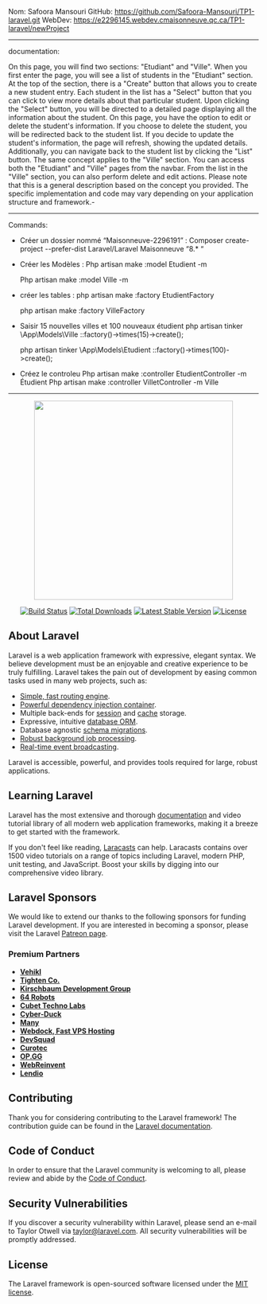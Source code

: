 
Nom: Safoora Mansouri
GitHub: https://github.com/Safoora-Mansouri/TP1-laravel.git
WebDev: https://e2296145.webdev.cmaisonneuve.qc.ca/TP1-laravel/newProject

-------------------------------------------------------------------------------------------------------------------
documentation:

On this page, you will find two sections: "Etudiant" and "Ville". When you first enter the page, you will see a list of students in the "Etudiant" section. At the top of the section, there is a "Create" button that allows you to create a new student entry. Each student in the list has a "Select" button that you can click to view more details about that particular student. Upon clicking the "Select" button, you will be directed to a detailed page displaying all the information about the student. On this page, you have the option to edit or delete the student's information. If you choose to delete the student, you will be redirected back to the student list. If you decide to update the student's information, the page will refresh, showing the updated details. Additionally, you can navigate back to the student list by clicking the "List" button. The same concept applies to the "Ville" section. You can access both the "Etudiant" and "Ville" pages from the navbar. From the list in the "Ville" section, you can also perform delete and edit actions. Please note that this is a general description based on the concept you provided. The specific implementation and code may vary depending on your application structure and framework.-

--------------------------------------------------------------------------------------------------------------------
Commands:

- Créer un dossier nommé “Maisonneuve-2296191” :
	Composer create-project  --prefer-dist Laravel/Laravel Maisonneuve “8.* “
- Créer les Modèles :
	Php artisan make :model Etudient -m

	Php artisan make :model Ville -m
- créer les tables :
	php artisan make :factory EtudientFactory

	php artisan make :factory VilleFactory
- Saisir 15 nouvelles villes et 100 nouveaux étudient
	php artisan tinker
    	\App\Models\Ville ::factory()->times(15)->create();

	php artisan tinker
	\App\Models\Etudient ::factory()->times(100)->create();
- Créez le controleu
	Php artisan make :controller EtudientController -m Étudient
        Php artisan make :controller VilletController -m Ville


----------------------------------------------------------------------------------------------------------------------

<p align="center"><a href="https://laravel.com" target="_blank"><img src="https://raw.githubusercontent.com/laravel/art/master/logo-lockup/5%20SVG/2%20CMYK/1%20Full%20Color/laravel-logolockup-cmyk-red.svg" width="400"></a></p>

<p align="center">
<a href="https://travis-ci.org/laravel/framework"><img src="https://travis-ci.org/laravel/framework.svg" alt="Build Status"></a>
<a href="https://packagist.org/packages/laravel/framework"><img src="https://img.shields.io/packagist/dt/laravel/framework" alt="Total Downloads"></a>
<a href="https://packagist.org/packages/laravel/framework"><img src="https://img.shields.io/packagist/v/laravel/framework" alt="Latest Stable Version"></a>
<a href="https://packagist.org/packages/laravel/framework"><img src="https://img.shields.io/packagist/l/laravel/framework" alt="License"></a>
</p>

## About Laravel

Laravel is a web application framework with expressive, elegant syntax. We believe development must be an enjoyable and creative experience to be truly fulfilling. Laravel takes the pain out of development by easing common tasks used in many web projects, such as:

- [Simple, fast routing engine](https://laravel.com/docs/routing).
- [Powerful dependency injection container](https://laravel.com/docs/container).
- Multiple back-ends for [session](https://laravel.com/docs/session) and [cache](https://laravel.com/docs/cache) storage.
- Expressive, intuitive [database ORM](https://laravel.com/docs/eloquent).
- Database agnostic [schema migrations](https://laravel.com/docs/migrations).
- [Robust background job processing](https://laravel.com/docs/queues).
- [Real-time event broadcasting](https://laravel.com/docs/broadcasting).

Laravel is accessible, powerful, and provides tools required for large, robust applications.

## Learning Laravel

Laravel has the most extensive and thorough [documentation](https://laravel.com/docs) and video tutorial library of all modern web application frameworks, making it a breeze to get started with the framework.

If you don't feel like reading, [Laracasts](https://laracasts.com) can help. Laracasts contains over 1500 video tutorials on a range of topics including Laravel, modern PHP, unit testing, and JavaScript. Boost your skills by digging into our comprehensive video library.

## Laravel Sponsors

We would like to extend our thanks to the following sponsors for funding Laravel development. If you are interested in becoming a sponsor, please visit the Laravel [Patreon page](https://patreon.com/taylorotwell).

### Premium Partners

- **[Vehikl](https://vehikl.com/)**
- **[Tighten Co.](https://tighten.co)**
- **[Kirschbaum Development Group](https://kirschbaumdevelopment.com)**
- **[64 Robots](https://64robots.com)**
- **[Cubet Techno Labs](https://cubettech.com)**
- **[Cyber-Duck](https://cyber-duck.co.uk)**
- **[Many](https://www.many.co.uk)**
- **[Webdock, Fast VPS Hosting](https://www.webdock.io/en)**
- **[DevSquad](https://devsquad.com)**
- **[Curotec](https://www.curotec.com/services/technologies/laravel/)**
- **[OP.GG](https://op.gg)**
- **[WebReinvent](https://webreinvent.com/?utm_source=laravel&utm_medium=github&utm_campaign=patreon-sponsors)**
- **[Lendio](https://lendio.com)**

## Contributing

Thank you for considering contributing to the Laravel framework! The contribution guide can be found in the [Laravel documentation](https://laravel.com/docs/contributions).

## Code of Conduct

In order to ensure that the Laravel community is welcoming to all, please review and abide by the [Code of Conduct](https://laravel.com/docs/contributions#code-of-conduct).

## Security Vulnerabilities

If you discover a security vulnerability within Laravel, please send an e-mail to Taylor Otwell via [taylor@laravel.com](mailto:taylor@laravel.com). All security vulnerabilities will be promptly addressed.

## License

The Laravel framework is open-sourced software licensed under the [MIT license](https://opensource.org/licenses/MIT).
